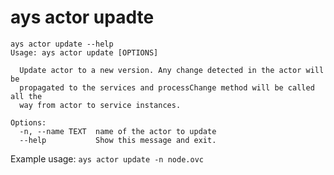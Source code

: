 # ays actor upadte

```shell
ays actor update --help
Usage: ays actor update [OPTIONS]

  Update actor to a new version. Any change detected in the actor will be
  propagated to the services and processChange method will be called all the
  way from actor to service instances.

Options:
  -n, --name TEXT  name of the actor to update
  --help           Show this message and exit.
```

Example usage:
`ays actor update -n node.ovc`
